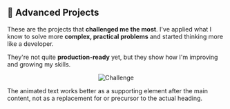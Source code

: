 ## 🔴 Advanced Projects

These are the projects that **challenged me the most**. I've applied what I know to solve more **complex, practical problems** and started thinking more like a developer.

They're not quite **production-ready** yet, but they show how I'm improving and growing my skills.

<div align="center">

![Challenge](https://readme-typing-svg.demolab.com?font=JetBrains+Mono&size=16&duration=4000&pause=1000&color=9B59B6&center=true&vCenter=true&width=450&lines=Tackling+complex+problems;Thinking+like+a+developer;Pushing+my+boundaries;Still+learning+and+growing)

</div>

The animated text works better as a supporting element after the main content, not as a replacement for or precursor to the actual heading.

